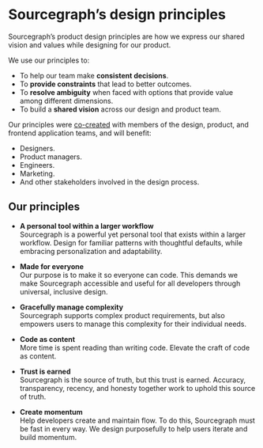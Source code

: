 # Sourcegraph’s design principles

Sourcegraph’s product design principles are how we express our shared vision and values while designing for our product.

We use our principles to:

- To help our team make **consistent decisions**.
- To **provide constraints** that lead to better outcomes.
- To **resolve ambiguity** when faced with options that provide value among different dimensions.
- To build a **shared vision** across our design and product team.

Our principles were [co-created](https://docs.google.com/document/d/1zRbtZR68ZITYypSAJJ63Ir_fFPxJfTtidJmsrxUXW7o/edit#) with members of the design, product, and frontend application teams, and will benefit:

- Designers.
- Product managers.
- Engineers.
- Marketing.
- And other stakeholders involved in the design process.

## Our principles

- **A personal tool within a larger workflow**  
  Sourcegraph is a powerful yet personal tool that exists within a larger workflow. Design for familiar patterns with thoughtful defaults, while embracing personalization and adaptability.

- **Made for everyone**  
  Our purpose is to make it so everyone can code. This demands we make Sourcegraph accessible and useful for all developers through universal, inclusive design.

- **Gracefully manage complexity**  
  Sourcegraph supports complex product requirements, but also empowers users to manage this complexity for their individual needs.

- **Code as content**  
  More time is spent reading than writing code. Elevate the craft of code as content.

- **Trust is earned**  
  Sourcegraph is the source of truth, but this trust is earned. Accuracy, transparency, recency, and honesty together work to uphold this source of truth.

- **Create momentum**  
  Help developers create and maintain flow. To do this, Sourcegraph must be fast in every way. We design purposefully to help users iterate and build momentum.
